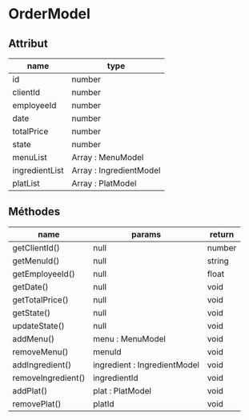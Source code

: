# OrderModel

## Attribut

| name | type
| --- | ---
| id | number
| clientId | number
| employeeId | number
| date | number
| totalPrice | number
| state | number
| menuList | Array : MenuModel
| ingredientList | Array : IngredientModel
| platList | Array : PlatModel

## Méthodes

| name | params | return
| --- | --- | ---
| getClientId() | null | number 
| getMenuId() | null | string 
| getEmployeeId() | null | float 
| getDate() | null | void
| getTotalPrice() | null | void
| getState() | null | void
| updateState() | null | void
| addMenu() | menu : MenuModel | void
| removeMenu() | menuId | void
| addIngredient() | ingredient : IngredientModel | void
| removeIngredient() | ingredientId | void
| addPlat() | plat : PlatModel | void
| removePlat() | platId | void
